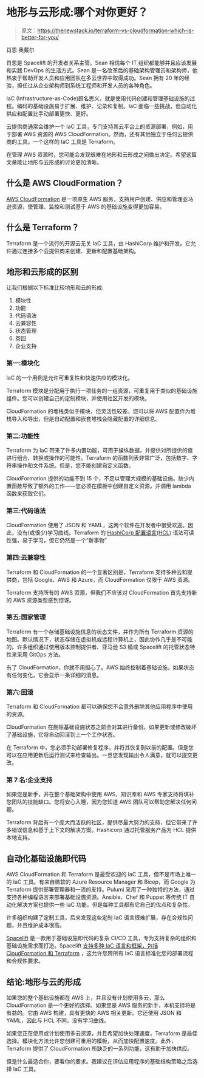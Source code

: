 # 地形与云形成:哪个对你更好？

> 原文：<https://thenewstack.io/terraform-vs-cloudformation-which-is-better-for-you/>

肖恩·奥戴尔

肖恩是 Spacelift 的开发者关系主管。Sean 相信每个 IT 组织都能够并且应该发展和实践 DevOps 的生活方式。Sean 是一名改革后的基础架构管理员和架构师，他热衷于帮助开发人员和应用团队在多云世界中取得成功。Sean 拥有 20 年的经验，担任过从企业架构师到系统工程师和开发人员的各种角色。

IaC (Infrastructure-as-Code)顾名思义，就是使用代码创建和管理基础设施的过程。编码的基础设施易于扩展、维护、记录和复制。IaC 面临一些挑战，但自动化供应和配置比手动部署更快、更好。

云提供商通常会维护一个 IaC 工具，专门支持其云平台上的资源部署，例如，用于部署 AWS 资源的 AWS CloudFormation。然而，还有其他独立于任何云提供商的工具。一个这样的 IaC 工具是 Terraform。

在管理 AWS 资源时，您可能会发现很难在地形和云形成之间做出决定。希望这篇文章能让地形与云形成的讨论更加清晰。

## 什么是 AWS CloudFormation？

[AWS CloudFormation](https://docs.aws.amazon.com/AWSCloudFormation/latest/UserGuide/Welcome.html) 是一项原生 AWS 服务，支持用户创建、供应和管理亚马逊资源，使管理、监控和测试基于 AWS 的基础设施变得更加容易。

## 什么是 Terraform？

Terraform 是一个流行的开源云无关 IaC 工具，由 HashiCorp 维护和开发。它允许通过连接多个云提供商来创建、更新和配置基础架构。

## 地形和云形成的区别

让我们根据以下标准比较地形和云的形成:

1.  模块性
2.  功能
3.  代码语法
4.  云兼容性
5.  状态管理
6.  卷回
7.  企业支持

### 第一:模块化

IaC 的一个用例是允许可重复性和快速供应的模块化。

Terraform 模块是分配用于执行一项任务的一组资源，可重复用于类似的基础设施组件。您可以创建自己的定制模块，并使用社区开发的模块。

CloudFormation 的堆栈类似于模块，但灵活性较差。您可以将 AWS 配置作为堆栈导入和导出，但是自动配置和嵌套堆栈会隐藏配置的详细信息。

### 第二:功能性

Terraform 为 IaC 带来了许多内置功能，可用于操纵数据，并提供对所提供的值进行组合、转换或操作的可能性。Terraform 的函数列表非常广泛，包括数字、字符串操作和文件系统。但是，您不能创建自定义函数。

CloudFormation 提供的功能不到 15 个，不足以管理大规模的基础设施。缺少内置函数导致了额外的工作——您必须在模板中创建自定义资源，并调用 lambda 函数来获取它们。

### 第三:代码语法

CloudFormation 使用了 JSON 和 YAML，这两个软件在开发者中很受欢迎。因此，没有(或很少)学习曲线。Terraform 的 [HashiCorp 配置语言(HCL)](https://www.terraform.io/docs/configuration/index.html) 语法可读性强，易于学习，但它仍然是一个“新事物”

### 第四:云兼容性

Terraform 和 CloudFormation 的一个显著区别是，Terraform 支持多种云和提供商，包括 Google、AWS 和 Azure，而 CloudFormation 仅限于 AWS 资源。

Terraform 支持所有的 AWS 资源，但我们不应该对 CloudFormation 首先支持新的 AWS 资源类型感到惊讶。

### 第五:国家管理

Terraform 有一个存储基础设施信息的状态文件，并作为所有 Terraform 资源的地图。默认情况下，状态存储在虚拟机或远程计算机上，因此协作几乎是不可能的。许多组织通过使用版本控制提供者、亚马逊 S3 桶或 Spacelift 的托管状态特性来采用 GitOps 方法。

有了 CloudFormation，你就不用担心了。AWS 始终控制着基础设施，如果状态有任何变化，它会显示一条详细的消息。

### 第六:回滚

Terraform 和 CloudFormation 都可以确保您不会意外删除其他应用程序中使用的资源。

CloudFormation 在删除基础设施状态之前会对其进行备份。如果更新或修改破坏了基础设施，它将自动回滚到上一个工作状态。

在 Terraform 中，您必须手动部署修复程序，并将其恢复到以前的配置。但是您可以在应用更新后运行测试来检查输出。一旦您发现输出令人满意，就可以提交更改。

### 第 7 名:企业支持

如果您是新手，并在整个基础架构中使用 AWS，知识库和 AWS 专家支持将填补您团队的技能缺口。您将安心入睡，因为您知道 AWS 团队可以帮助您解决任何问题。

Terraform 背后有一个庞大而活跃的社区，提供尽最大努力的支持，但它带来了许多错误信息和基于上下文的解决方案。Hashicorp 通过托管服务产品为 HCL 提供本地支持。

## 自动化基础设施即代码

AWS CloudFormation 和 Terraform 是最受欢迎的 IaC 工具，但不是市场上唯一的 IaC 工具。有来自微软的 Azure Resource Manager 和 Bicep，而 Google 为 Terraform 提供部署管理器和一流的支持。Pulumi 采用了一种独特的方法，通过支持各种编程语言来部署基础设施资源。Ansible、Chef 和 Puppet 等传统 IT 自动化解决方案也提供一些 IaC 功能。但是每种工具都有它自己的优点和复杂性。

许多组织构建了定制工具，后来发现这些定制 IaC 语言很难扩展，存在合规性问题，并且维护成本很高。

[Spacelift](https://spacelift.io/) 是一款用于基础设施即代码的复杂 CI/CD 工具，专为支持复杂的组织和基础设施需求而打造。Spacelift [支持多种 IaC 语言和框架，包括 CloudFormation 和 Terraform](https://spacelift.io/integrations) ，这允许您跨所有 IaC 语言标准化您的部署流程和合规性要求。

## 结论:地形与云的形成

如果您的整个基础设施都在 AWS 上，并且没有计划使用多云，那么 CloudFormation 是一个更好的选择。如果您是 AWS 服务的新手，本机支持将是有益的。它由 AWS 构建，具有更快的 AWS 相关更新。它还使用 JSON 和 YAML，因此与 HCL 不同，没有学习曲线。

如果您正在使用或计划使用多云资源，并且希望加快处理速度，Terraform 是最佳选择。模块化方法允许您创建可重用的模板，从而加快配置速度。此外，Terraform 提供了 CloudFormation 所缺乏的一系列功能，这有助于加快供应。

但是什么最适合你，要看你的要求。我建议在评估应用程序的基础结构策略之后选择 IaC 工具。

<svg xmlns:xlink="http://www.w3.org/1999/xlink" viewBox="0 0 68 31" version="1.1"><title>Group</title> <desc>Created with Sketch.</desc></svg>